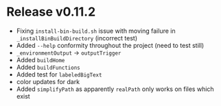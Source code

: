 # Release v0.11.2

- Fixing `install-bin-build.sh` issue with moving failure in `_installBinBuildDirectory` (incorrect test)
- Added `--help` conformity throughout the project (need to test still)
- `_environmentOutput` -> `outputTrigger`
- Added `buildHome`
- Added `buildFunctions`
- Added test for `labeledBigText`
- color updates for dark
- Added `simplifyPath` as apparently `realPath` only works on files which exist
